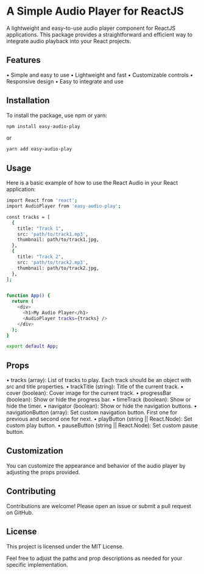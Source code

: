 # A Simple Audio Player for ReactJS

A lightweight and easy-to-use audio player component for ReactJS applications. This package provides a straightforward and efficient way to integrate audio playback into your React projects.

## Features

• Simple and easy to use
• Lightweight and fast
• Customizable controls
• Responsive design
• Easy to integrate and use

## Installation

To install the package, use npm or yarn:

```sh
npm install easy-audio-play
```

or

```sh
yarn add easy-audio-play
```

## Usage

Here is a basic example of how to use the React Audio in your React application:

```sh
import React from 'react';
import AudioPlayer from 'easy-audio-play';

const tracks = [
  {
    title: "Track 1",
    src: 'path/to/track1.mp3',
    thumbnail: path/to/track1.jpg,
  },
  {
    title: "Track 2",
    src: 'path/to/track2.mp3',
    thumbnail: path/to/track2.jpg,
  },
];


function App() {
  return (
    <div>
      <h1>My Audio Player</h1>
      <AudioPlayer tracks={tracks} />
    </div>
  );
}

export default App;
```

## Props

• tracks (array): List of tracks to play. Each track should be an object with src and title properties.
• trackTitle (string): Title of the current track.
• cover (boolean): Cover image for the current track.
• progressBar (boolean): Show or hide the progress bar.
• timeTrack (boolean): Show or hide the timer.
• navigator (boolean): Show or hide the navigation buttons.
• navigationButton (array): Set custom navigation button. First one for previous and second one for next.
• playButton (string || React.Node): Set custom play button.
• pauseButton (string || React.Node): Set custom pause button.

## Customization

You can customize the appearance and behavior of the audio player by adjusting the props provided.

## Contributing

Contributions are welcome! Please open an issue or submit a pull request on GitHub.

## License

This project is licensed under the MIT License.

Feel free to adjust the paths and prop descriptions as needed for your specific implementation.

